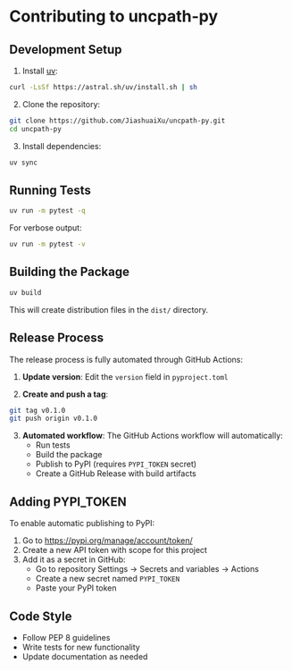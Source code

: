 # Contributing to uncpath-py

## Development Setup

1. Install [uv](https://github.com/astral-sh/uv):
```bash
curl -LsSf https://astral.sh/uv/install.sh | sh
```

2. Clone the repository:
```bash
git clone https://github.com/JiashuaiXu/uncpath-py.git
cd uncpath-py
```

3. Install dependencies:
```bash
uv sync
```

## Running Tests

```bash
uv run -m pytest -q
```

For verbose output:
```bash
uv run -m pytest -v
```

## Building the Package

```bash
uv build
```

This will create distribution files in the `dist/` directory.

## Release Process

The release process is fully automated through GitHub Actions:

1. **Update version**: Edit the `version` field in `pyproject.toml`

2. **Create and push a tag**:
```bash
git tag v0.1.0
git push origin v0.1.0
```

3. **Automated workflow**: The GitHub Actions workflow will automatically:
   - Run tests
   - Build the package
   - Publish to PyPI (requires `PYPI_TOKEN` secret)
   - Create a GitHub Release with build artifacts

## Adding PYPI_TOKEN

To enable automatic publishing to PyPI:

1. Go to https://pypi.org/manage/account/token/
2. Create a new API token with scope for this project
3. Add it as a secret in GitHub:
   - Go to repository Settings → Secrets and variables → Actions
   - Create a new secret named `PYPI_TOKEN`
   - Paste your PyPI token

## Code Style

- Follow PEP 8 guidelines
- Write tests for new functionality
- Update documentation as needed
